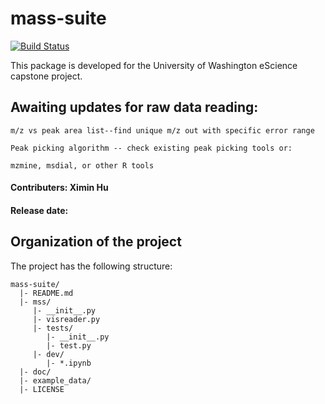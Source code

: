 # mass-suite
[![Build Status](https://travis-ci.com/XiminHu/mass-suite.svg?branch=master)](https://travis-ci.com/XiminHu/mass-suite)

This package is developed for the University of Washington eScience capstone project.


## Awaiting updates for raw data reading:
	
	m/z vs peak area list--find unique m/z out with specific error range

	Peak picking algorithm -- check existing peak picking tools or:

	mzmine, msdial, or other R tools


#### Contributers: Ximin Hu
#### Release date: 

## Organization of the project
The project has the following structure:
   
   
    mass-suite/
      |- README.md
      |- mss/
         |- __init__.py
         |- visreader.py
         |- tests/
            |- __init__.py
            |- test.py
         |- dev/  
            |- *.ipynb
      |- doc/
      |- example_data/
      |- LICENSE
